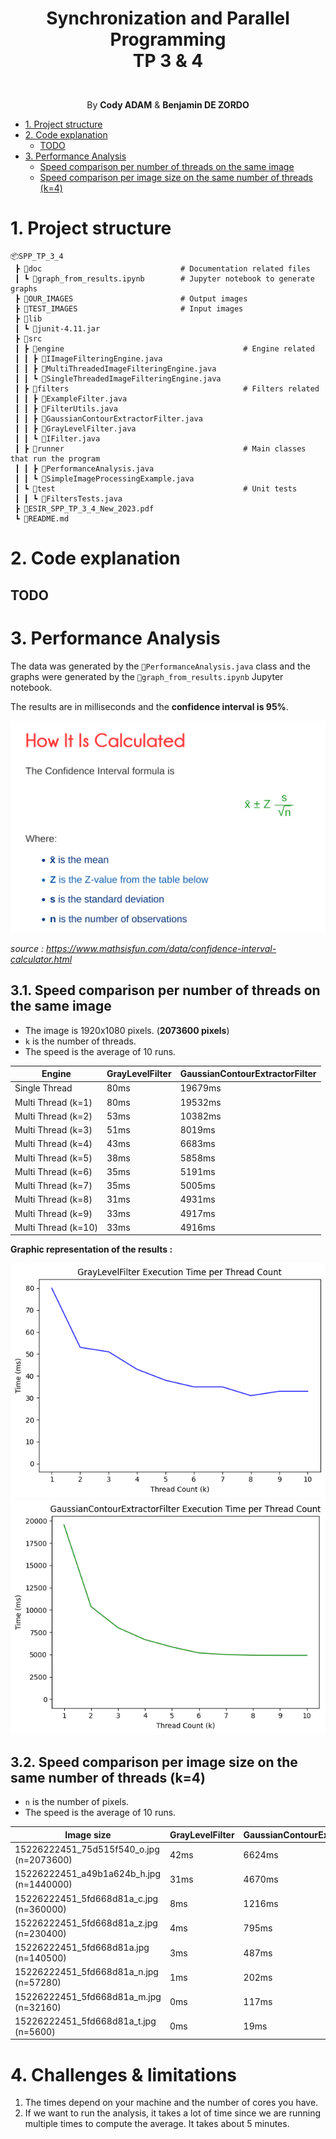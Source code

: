 <h1>
  <p align="center">
    Synchronization and Parallel Programming</br>TP 3 & 4
  </p>
</h1>
<p align="center">
</br>
  By <b>Cody ADAM</b> & <b>Benjamin DE ZORDO</b>
</p>

- [1. Project structure](#1-project-structure)
- [2. Code explanation](#2-code-explanation)
  - [TODO](#todo)
- [3. Performance Analysis](#3-performance-analysis)
  - [Speed comparison per number of threads on the same image](#speed-comparison-per-number-of-threads-on-the-same-image)
  - [Speed comparison per image size on the same number of threads (k=4)](#speed-comparison-per-image-size-on-the-same-number-of-threads-k4)


# 1. Project structure

```
📦SPP_TP_3_4
 ┣ 📂doc                               # Documentation related files
 ┃ ┗ 📜graph_from_results.ipynb        # Jupyter notebook to generate graphs
 ┣ 📂OUR_IMAGES                        # Output images
 ┣ 📂TEST_IMAGES                       # Input images
 ┣ 📂lib
 ┃ ┗ 📜junit-4.11.jar
 ┣ 📂src
 ┃ ┣ 📂engine                                        # Engine related
 ┃ ┃ ┣ 📜IImageFilteringEngine.java
 ┃ ┃ ┣ 📜MultiThreadedImageFilteringEngine.java
 ┃ ┃ ┗ 📜SingleThreadedImageFilteringEngine.java
 ┃ ┣ 📂filters                                       # Filters related
 ┃ ┃ ┣ 📜ExampleFilter.java
 ┃ ┃ ┣ 📜FilterUtils.java
 ┃ ┃ ┣ 📜GaussianContourExtractorFilter.java
 ┃ ┃ ┣ 📜GrayLevelFilter.java
 ┃ ┃ ┗ 📜IFilter.java
 ┃ ┣ 📂runner                                        # Main classes that run the program
 ┃ ┃ ┣ 📜PerformanceAnalysis.java
 ┃ ┃ ┗ 📜SimpleImageProcessingExample.java
 ┃ ┗ 📂test                                          # Unit tests
 ┃ ┃ ┗ 📜FiltersTests.java
 ┣ 📜ESIR_SPP_TP_3_4_New_2023.pdf
 ┗ 📜README.md
 ```
# 2. Code explanation

## TODO

# 3. Performance Analysis

The data was generated by the `📜PerformanceAnalysis.java` class and the graphs were generated by the `📜graph_from_results.ipynb` Jupyter notebook.

The results are in milliseconds and the **confidence interval is 95%**.

![confidence interval formula](doc/confidence.png)

*source : https://www.mathsisfun.com/data/confidence-interval-calculator.html*

## 3.1. Speed comparison per number of threads on the same image 

- The image is 1920x1080 pixels. (**2073600 pixels**)
- `k` is the number of threads.
- The speed is the average of 10 runs.

| Engine              | GrayLevelFilter | GaussianContourExtractorFilter |
| ------------------- | --------------- | ------------------------------ |
| Single Thread       | 80ms            | 19679ms                        |
| Multi Thread (k=1)  | 80ms            | 19532ms                        |
| Multi Thread (k=2)  | 53ms            | 10382ms                        |
| Multi Thread (k=3)  | 51ms            | 8019ms                         |
| Multi Thread (k=4)  | 43ms            | 6683ms                         |
| Multi Thread (k=5)  | 38ms            | 5858ms                         |
| Multi Thread (k=6)  | 35ms            | 5191ms                         |
| Multi Thread (k=7)  | 35ms            | 5005ms                         |
| Multi Thread (k=8)  | 31ms            | 4931ms                         |
| Multi Thread (k=9)  | 33ms            | 4917ms                         |
| Multi Thread (k=10) | 33ms            | 4916ms                         |

**Graphic representation of the results :**

![speed comparison per number of threads on the same image](doc/thread_gray.png)
![speed comparison per number of threads on the same image](doc/thread_contour.png)


## 3.2. Speed comparison per image size on the same number of threads (k=4)

- `n` is the number of pixels.
- The speed is the average of 10 runs.

| Image size                               | GrayLevelFilter | GaussianContourExtractorFilter |
| ---------------------------------------- | --------------- | ------------------------------ |
| 15226222451_75d515f540_o.jpg (n=2073600) | 42ms            | 6624ms                         |
| 15226222451_a49b1a624b_h.jpg (n=1440000) | 31ms            | 4670ms                         |
| 15226222451_5fd668d81a_c.jpg (n=360000)  | 8ms             | 1216ms                         |
| 15226222451_5fd668d81a_z.jpg (n=230400)  | 4ms             | 795ms                          |
| 15226222451_5fd668d81a.jpg (n=140500)    | 3ms             | 487ms                          |
| 15226222451_5fd668d81a_n.jpg (n=57280)   | 1ms             | 202ms                          |
| 15226222451_5fd668d81a_m.jpg (n=32160)   | 0ms             | 117ms                          |
| 15226222451_5fd668d81a_t.jpg (n=5600)    | 0ms             | 19ms                           |

# 4. Challenges & limitations

1. The times depend on your machine and the number of cores you have.
2. If we want to run the analysis, it takes a lot of time since we are running multiple times to compute the average. It takes about 5 minutes.

